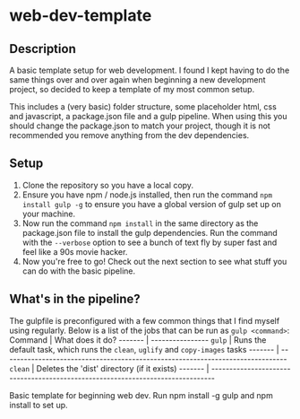 # web-dev-template

## Description
A basic template setup for web development.
I found I kept having to do the same things over and over again when beginning a new development project, so decided to keep a template of my most common setup.

This includes a (very basic) folder structure, some placeholder html, css and javascript, a package.json file and a gulp pipeline.
When using this you should change the package.json to match your project, though it is not recommended you remove anything from the dev dependencies.

## Setup
1. Clone the repository so you have a local copy.
2. Ensure you have npm / node.js installed, then run the command `npm install gulp -g` to ensure you have a global version of gulp set up on your machine.
3. Now run the command `npm install` in the same directory as the package.json file to install the gulp dependencies. Run the command with the `--verbose` option to see a bunch of text fly by super fast and feel like a 90s movie hacker.
4. Now you're free to go! Check out the next section to see what stuff you can do with the basic pipeline.

## What's in the pipeline?
The gulpfile is preconfigured with a few common things that I find myself using regularly. Below is a list of the jobs that can be run as `gulp <command>`:
Command | What does it do?
------- | ----------------
`gulp`  | Runs the default task, which runs the `clean`, `uglify` and `copy-images` tasks
------- | -------------------------------------------------------------------------------
`clean` | Deletes the 'dist' directory (if it exists)
------- | -------------------------------------------------------------------------------



Basic template for beginning web dev. Run npm install -g gulp and npm install to set up.